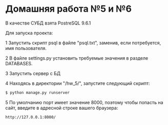 Домашняя работа №5 и №6
========================
В качестве СУБД взята PostreSQL 9.6.1

Для запуска проекта:

1 Запустить скрипт psql в файле "psql.txt", заменив, если потребуется, имя пользователя.

2 В файле settings.py установить требуемые значения в разделе DATABASES.

3 Запустить сервер с БД

4 Находясь в директории "/hw_5/", запустите следующий скрипт:
```bash
$ python manage.py runserver
```

5 По умолчанию порт имеет значение 8000, поэтому чтобы попасть на сайт, введите в адресной строке вашего браузера:
```
http://127.0.0.1:8000/
```